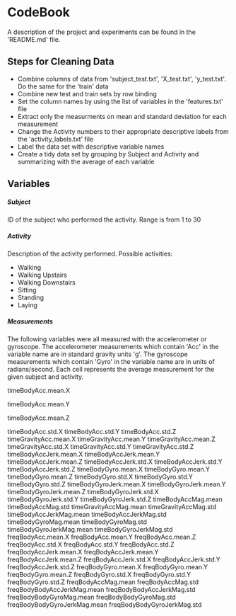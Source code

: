 # CodeBook

A description of the project and experiments can be found in the 'README.md' file.

## Steps for Cleaning Data

* Combine columns of data from 'subject_test.txt', 'X_test.txt', 'y_test.txt'. Do the same for the 'train' data
* Combine new test and train sets by row binding
* Set the column names by using the list of variables in the 'features.txt' file
* Extract only the measurments on mean and standard deviation for each measurement
* Change the Activity numbers to their appropriate descriptive labels from the 'activity_labels.txt' file
* Label the data set with descriptive variable names
* Create a tidy data set by grouping by Subject and Activity and summarizing with the average of each variable

## Variables

##### Subject
ID of the subject who performed the activity. Range is from 1 to 30

##### Activity
Description of the activity performed. Possible activities:
* Walking
* Walking Upstairs
* Walking Downstairs
* Sitting
* Standing
* Laying

##### Measurements
The following variables were all measured with the accelerometer or gyroscope. The accelerometer measurements which contain 'Acc' in the variable name are in standard gravity units 'g'. The gyroscope measurements which contain 'Gyro' in the variable name are in units of radians/second. Each cell represents the average measurement for the given subject and activity.

timeBodyAcc.mean.X

timeBodyAcc.mean.Y

timeBodyAcc.mean.Z

timeBodyAcc.std.X
timeBodyAcc.std.Y
timeBodyAcc.std.Z
timeGravityAcc.mean.X
timeGravityAcc.mean.Y
timeGravityAcc.mean.Z
timeGravityAcc.std.X
timeGravityAcc.std.Y
timeGravityAcc.std.Z
timeBodyAccJerk.mean.X
timeBodyAccJerk.mean.Y
timeBodyAccJerk.mean.Z
timeBodyAccJerk.std.X
timeBodyAccJerk.std.Y
timeBodyAccJerk.std.Z
timeBodyGyro.mean.X
timeBodyGyro.mean.Y
timeBodyGyro.mean.Z
timeBodyGyro.std.X
timeBodyGyro.std.Y
timeBodyGyro.std.Z
timeBodyGyroJerk.mean.X
timeBodyGyroJerk.mean.Y
timeBodyGyroJerk.mean.Z
timeBodyGyroJerk.std.X
timeBodyGyroJerk.std.Y
timeBodyGyroJerk.std.Z
timeBodyAccMag.mean
timeBodyAccMag.std
timeGravityAccMag.mean
timeGravityAccMag.std
timeBodyAccJerkMag.mean
timeBodyAccJerkMag.std
timeBodyGyroMag.mean
timeBodyGyroMag.std
timeBodyGyroJerkMag.mean
timeBodyGyroJerkMag.std
freqBodyAcc.mean.X
freqBodyAcc.mean.Y
freqBodyAcc.mean.Z
freqBodyAcc.std.X
freqBodyAcc.std.Y
freqBodyAcc.std.Z
freqBodyAccJerk.mean.X
freqBodyAccJerk.mean.Y
freqBodyAccJerk.mean.Z
freqBodyAccJerk.std.X
freqBodyAccJerk.std.Y
freqBodyAccJerk.std.Z
freqBodyGyro.mean.X
freqBodyGyro.mean.Y
freqBodyGyro.mean.Z
freqBodyGyro.std.X
freqBodyGyro.std.Y
freqBodyGyro.std.Z
freqBodyAccMag.mean
freqBodyAccMag.std
freqBodyBodyAccJerkMag.mean
freqBodyBodyAccJerkMag.std
freqBodyBodyGyroMag.mean
freqBodyBodyGyroMag.std
freqBodyBodyGyroJerkMag.mean
freqBodyBodyGyroJerkMag.std

